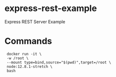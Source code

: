 # express-rest-example

Express REST Server Example

# Commands

```
 docker run -it \
 -w /root \
 --mount type=bind,source="$(pwd)",target=/root \
 node:12.8.1-stretch \
 bash
```
